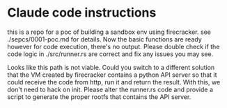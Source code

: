 # Claude code instructions

this is a repo for a poc of building a sandbox env using firecracker. see
./sepcs/0001-poc.md for details. Now the basic functions are ready
however for code execution, there's no output. Please double check if the
code logic in ./src/runner.rs are correct and fix any issues you may
see.

Looks like this path is not viable. Could you switch to a different
solution that the VM created by firecracker contains a python API server
so that it could receive the code from http, run it and return the
result. With this, we don't need to hack on init. Please alter the
runner.rs code and provide a script to generate the proper rootfs that
contains the API server.
